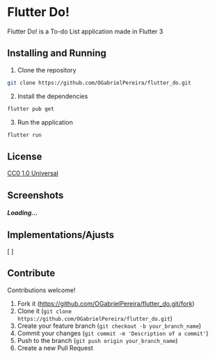 # Flutter Do!

Flutter Do! is a To-do List application made in Flutter 3

## Installing and Running

1. Clone the repository

```bash
git clone https://github.com/OGabrielPereira/flutter_do.git
```

2. Install the dependencies

```bash
flutter pub get
```

3. Run the application

```bash
flutter run
```

## License

[CC0 1.0 Universal](https://creativecommons.org/publicdomain/zero/1.0/)

## Screenshots
##### Loading...

## Implementations/Ajusts

[ ] 

## Contribute

Contributions welcome!

1.  Fork it (https://github.com/OGabrielPereira/flutter_do.git/fork)
2.  Clone it (`git clone https://github.com/OGabrielPereira/flutter_do.git`)
3.  Create your feature branch (`git checkout -b your_branch_name`)
4.  Commit your changes (`git commit -m 'Description of a commit'`)
5.  Push to the branch (`git push origin your_branch_name`)
6.  Create a new Pull Request
